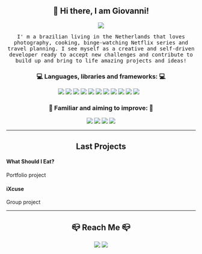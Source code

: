 <!---
<div align="center">
  <img src="https://i.ibb.co/Wvfh514/clifs.jpg" alt="header"/>
</div>
-->


<h2 align="center"> 👋 Hi there, I am Giovanni!</h2>
<p align="center">  <img src="https://img.shields.io/badge/open to work%20-%2300D9FF.svg?&style=for-the-badge&logo=work&logoColor=white" /></p>
<p align="center">
  <samp>I' m a brazilian living in the Netherlands that loves photography, cooking, binge-watching Netflix series and travel planning. I see myself as a creative and self-driven developer ready to accept new challenges and contribute to build up and bring to life amazing projects and ideas!
  </samp>
  <br>
</p>
<h3 align="center">💻 Languages, libraries and frameworks: 💻</h3>

<p align="center">
  <img src="https://img.shields.io/badge/javascript%20-%2300D9FF.svg?&style=for-the-badge&logo=javascript&logoColor=white" />
  <img src="https://img.shields.io/badge/react%20-%2300D9FF.svg?&style=for-the-badge&logo=react&logoColor=white" />
  <img src="https://img.shields.io/badge/REDUX%20-%2300D9FF.svg?&style=for-the-badge&logo=redux&logoColor=white" />
  <img src="https://img.shields.io/badge/express%20-%2300D9FF.svg?&style=for-the-badge&logo=express&logoColor=white" />
  <img src="https://img.shields.io/badge/axios%20-%2300D9FF.svg?&style=for-the-badge&logo=axios&logoColor=white" />
  <img src="https://img.shields.io/badge/postgresql%20-%2300D9FF.svg?&style=for-the-badge&logo=postgresql&logoColor=white" />
  <img src="https://img.shields.io/badge/sequelize%20-%2300D9FF.svg?&style=for-the-badge&logo=sequelize&logoColor=white" />
  <img src="https://img.shields.io/badge/github%20-%2300D9FF.svg?&style=for-the-badge&logo=github&logoColor=white" />
   <img src="https://img.shields.io/badge/HTML%20-%2300D9FF.svg?&style=for-the-badge&logo=html5&logoColor=white" />
  <img src="https://img.shields.io/badge/CSS%20-%2300D9FF.svg?&style=for-the-badge&logo=css3&logoColor=white" />
  <img src="https://img.shields.io/badge/node.js%20-%2300D9FF.svg?&style=for-the-badge&logo=node.js&logoColor=white" />&nbsp;&nbsp;&nbsp;
</p>
 <h3 align="center"> 💪 Familiar and aiming to improve: 💪</h3>
<p align="center">
<img src="https://img.shields.io/badge/typescript%20-%2300D9FF.svg?&style=for-the-badge&logo=typescript&logoColor=white" />
  <img src="https://img.shields.io/badge/react native%20-%2300D9FF.svg?&style=for-the-badge&logo=react&logoColor=white" />
  <img src="https://img.shields.io/badge/GraphQL%20-%2300D9FF.svg?&style=for-the-badge&logo=GraphQL&logoColor=white" />
  <img src="https://img.shields.io/badge/python%20-%2300D9FF.svg?&style=for-the-badge&logo=python&logoColor=white" />
</p>

<hr>

<h2 align="center">Last Projects</h2>
<h4>
  What Should I Eat?
</h4>
<p>Portfolio project</p>
<h4>
  iXcuse
</h4>
<p>Group project</p>
<hr>
<h2  align="center">📪 Reach Me 📪</h2>
<p align="center"><img src="https://img.shields.io/badge/gmail%20-%2300D9FF.svg?&style=for-the-badge&logo=gmail&logoColor=white" />
<img src="https://img.shields.io/badge/linkedin%20-%2300D9FF.svg?&style=for-the-badge&logo=linkedin&logoColor=white" />
  </p>
